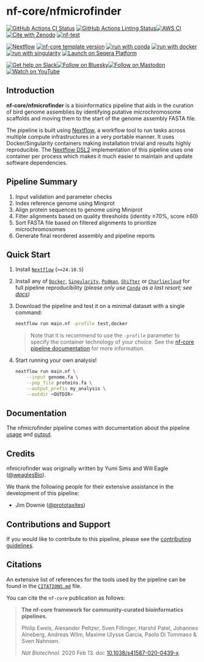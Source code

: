 # nf-core/nfmicrofinder

[![GitHub Actions CI Status](https://github.com/nf-core/nfmicrofinder/actions/workflows/ci.yml/badge.svg)](https://github.com/nf-core/nfmicrofinder/actions/workflows/ci.yml)
[![GitHub Actions Linting Status](https://github.com/nf-core/nfmicrofinder/actions/workflows/linting.yml/badge.svg)](https://github.com/nf-core/nfmicrofinder/actions/workflows/linting.yml)[![AWS CI](https://img.shields.io/badge/CI%20tests-full%20size-FF9900?labelColor=000000&logo=Amazon%20AWS)](https://nf-co.re/nfmicrofinder/results)[![Cite with Zenodo](http://img.shields.io/badge/DOI-10.5281/zenodo.XXXXXXX-1073c8?labelColor=000000)](https://doi.org/10.5281/zenodo.XXXXXXX)
[![nf-test](https://img.shields.io/badge/unit_tests-nf--test-337ab7.svg)](https://www.nf-test.com)

[![Nextflow](https://img.shields.io/badge/version-%E2%89%A524.10.5-green?style=flat&logo=nextflow&logoColor=white&color=%230DC09D&link=https%3A%2F%2Fnextflow.io)](https://www.nextflow.io/)
[![nf-core template version](https://img.shields.io/badge/nf--core_template-3.3.1-green?style=flat&logo=nfcore&logoColor=white&color=%2324B064&link=https%3A%2F%2Fnf-co.re)](https://github.com/nf-core/tools/releases/tag/3.3.1)
[![run with conda](http://img.shields.io/badge/run%20with-conda-3EB049?labelColor=000000&logo=anaconda)](https://docs.conda.io/en/latest/)
[![run with docker](https://img.shields.io/badge/run%20with-docker-0db7ed?labelColor=000000&logo=docker)](https://www.docker.com/)
[![run with singularity](https://img.shields.io/badge/run%20with-singularity-1d355c.svg?labelColor=000000)](https://sylabs.io/docs/)
[![Launch on Seqera Platform](https://img.shields.io/badge/Launch%20%F0%9F%9A%80-Seqera%20Platform-%234256e7)](https://cloud.seqera.io/launch?pipeline=https://github.com/nf-core/nfmicrofinder)

[![Get help on Slack](http://img.shields.io/badge/slack-nf--core%20%23nfmicrofinder-4A154B?labelColor=000000&logo=slack)](https://nfcore.slack.com/channels/nfmicrofinder)[![Follow on Bluesky](https://img.shields.io/badge/bluesky-%40nf__core-1185fe?labelColor=000000&logo=bluesky)](https://bsky.app/profile/nf-co.re)[![Follow on Mastodon](https://img.shields.io/badge/mastodon-nf__core-6364ff?labelColor=FFFFFF&logo=mastodon)](https://mstdn.science/@nf_core)[![Watch on YouTube](http://img.shields.io/badge/youtube-nf--core-FF0000?labelColor=000000&logo=youtube)](https://www.youtube.com/c/nf-core)

## Introduction

**nf-core/nfmicrofinder** is a bioinformatics pipeline that aids in the curation of bird genome assemblies by identifying putative microchromosome scaffolds and moving them to the start of the genome assembly FASTA file.

The pipeline is built using [Nextflow](https://www.nextflow.io), a workflow tool to run tasks across multiple compute infrastructures in a very portable manner. It uses Docker/Singularity containers making installation trivial and results highly reproducible. The [Nextflow DSL2](https://www.nextflow.io/docs/latest/dsl2.html) implementation of this pipeline uses one container per process which makes it much easier to maintain and update software dependencies.

## Pipeline Summary

1.  Input validation and parameter checks
2.  Index reference genome using Miniprot
3.  Align protein sequences to genome using Miniprot
4.  Filter alignments based on quality thresholds (identity ≥70%, score ≥60)
5.  Sort FASTA file based on filtered alignments to prioritize microchromosomes
6.  Generate final reordered assembly and pipeline reports

## Quick Start

1.  Install [`Nextflow`](https://www.nextflow.io/docs/latest/getstarted.html#installation) (`>=24.10.5`)

2.  Install any of [`Docker`](https://docs.docker.com/engine/installation/), [`Singularity`](https://www.sylabs.io/guides/3.0/user-guide/), [`Podman`](https://podman.io/), [`Shifter`](https://nersc.gitlab.io/development/shifter/how-to-use/) or [`Charliecloud`](https://hpc.github.io/charliecloud/) for full pipeline reproducibility _(please only use [`Conda`](https://conda.io/miniconda.html) as a last resort; see [docs](https://nf-co.re/usage/configuration#basic-configuration-profiles))_

3.  Download the pipeline and test it on a minimal dataset with a single command:

    ```bash
    nextflow run main.nf -profile test,docker
    ```

    > Note that it is recommend to use the `-profile` parameter to specify the container technology of your choice. See the [nf-core pipeline documentation](https://nf-co.re/usage/running#software-dependencies) for more information.

4.  Start running your own analysis!

    ```bash
    nextflow run main.nf \
        --input genome.fa \
        --pep_file proteins.fa \
        --output_prefix my_analysis \
        --outdir <OUTDIR>
    ```

## Documentation

The nfmicrofinder pipeline comes with documentation about the pipeline [usage](docs/usage.md) and [output](docs/output.md).

## Credits

nfmicrofinder was originally written by Yumi Sims and Will Eagle ([@weaglesBio](https://github.com/weaglesBio)).

We thank the following people for their extensive assistance in the development of this pipeline:

- Jim Downie ([@prototaxites](https://github.com/prototaxites))

## Contributions and Support

If you would like to contribute to this pipeline, please see the [contributing guidelines](.github/CONTRIBUTING.md).

## Citations

An extensive list of references for the tools used by the pipeline can be found in the [`CITATIONS.md`](CITATIONS.md) file.

You can cite the `nf-core` publication as follows:

> **The nf-core framework for community-curated bioinformatics pipelines.**
>
> Philip Ewels, Alexander Peltzer, Sven Fillinger, Harshil Patel, Johannes Alneberg, Andreas Wilm, Maxime Ulysse Garcia, Paolo Di Tommaso & Sven Nahnsen.
>
> _Nat Biotechnol._ 2020 Feb 13. doi: [10.1038/s41587-020-0439-x](https://dx.doi.org/10.1038/s41587-020-0439-x).
